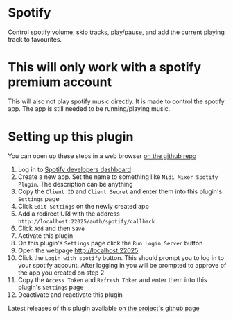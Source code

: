 # Spotify

Control spotify volume, skip tracks, play/pause, and add the current playing track to favourites.

# This will only work with a spotify premium account

This will also not play spotify music directly. It is made to control the spotify app. The app is still needed to be running/playing music.

# Setting up this plugin

You can open up these steps in a web browser [on the github repo](https://github.com/Jaggernaut555/midi-mixer-spotify/blob/main/README.md#setting-up-this-plugin)

1. Log in to [Spotify developers dashboard](https://developer.spotify.com/dashboard/)
2. Create a new app. Set the name to something like `Midi Mixer Spotify Plugin`. The description can be anything
3. Copy the `Client ID` and `Client Secret` and enter them into this plugin's `Settings` page
4. Click `Edit Settings` on the newly created app
5. Add a redirect URI with the address `http://localhost:22025/auth/spotify/callback`
6. Click `Add` and then `Save`
7. Activate this plugin
8. On this plugin's `Settings` page click the `Run Login Server` button
9. Open the webpage [http://localhost:22025](http://localhost:22025)
10. Click the `Login with spotify` button. This should prompt you to log in to your spotify account. After logging in you will be prompted to approve of the app you created on step 2
11. Copy the `Access Token` and `Refresh Token` and enter them into this plugin's `Settings` page
12. Deactivate and reactivate this plugin

Latest releases of this plugin available [on the project's github page](https://github.com/Jaggernaut555/midi-mixer-spotify/releases/latest)
